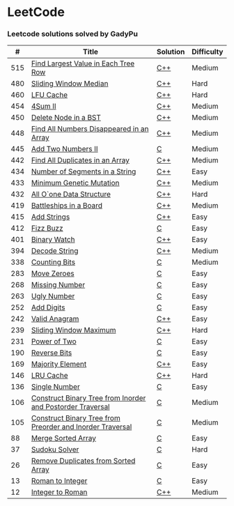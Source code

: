 LeetCode
========

### Leetcode solutions solved by GadyPu 

| # | Title | Solution | Difficulty |
|---| ----- | -------- | ---------- |
|515|[Find Largest Value in Each Tree Row](https://leetcode.com/problems/find-largest-value-in-each-tree-row/#/description) | [C++](./cpp/FindLargestValueinEachTreeRow/FindLargestValueinEachTreeRow.cpp)|Medium|
|480|[Sliding Window Median](https://leetcode.com/problems/sliding-window-median/?tab=Description) | [C++](./cpp/SlidingWindowMedian/SlidingWindowMedian.cpp)|Hard|
|460|[LFU Cache](https://leetcode.com/problems/lfu-cache/) | [C++](./cpp/LFUCache/LFUCache.cpp)|Hard|
|454|[4Sum II](https://leetcode.com/problems/4sum-ii/) | [C++](./cpp/4SumII/4SumII.cpp)|Medium|
|450|[Delete Node in a BST](https://leetcode.com/problems/delete-node-in-a-bst/) | [C++](./cpp/deleteNodeinaBST/deleteNodeinaBST.cpp)|Medium|
|448|[Find All Numbers Disappeared in an Array](https://leetcode.com/problems/find-all-numbers-disappeared-in-an-array/) | [C++](./cpp/findAllNumbersDisappearedinanArray/findAllNumbersDisappearedinanArray.cpp)|Medium|
|445|[Add Two Numbers II](https://leetcode.com/problems/add-two-numbers-ii/) | [C](./c/addTwoNumbersII/addTwoNumbersII.c)|Medium|
|442|[Find All Duplicates in an Array](https://leetcode.com/problems/find-all-duplicates-in-an-array/) | [C++](./cpp/findAllDuplicatesInAnArray/findAllDuplicatesInAnArray.cpp)|Medium|
|434|[Number of Segments in a String](https://leetcode.com/problems/number-of-segments-in-a-string/) | [C++](./cpp/number-of-segments-in-a-string/number-of-segments-in-a-string.cpp)|Easy|
|433|[Minimum Genetic Mutation](https://leetcode.com/problems/minimum-genetic-mutation/) | [C++](./cpp/minimumGeneticMutation/dbfs.cpp)|Medium|
|432|[All O\`one Data Structure](https://leetcode.com/problems/all-oone-data-structure/) | [C++](./cpp/allOoneDataStructure/allOoneDataStructure.cpp)|Hard|
|419|[Battleships in a Board](https://leetcode.com/problems/battleships-in-a-board/) | [C++](./cpp/battleshipsInABoard/battleshipsInABoard.cpp)|Medium|
|415|[Add Strings](https://leetcode.com/problems/add-strings/) | [C++](./cpp/addStrings/addStrings.cpp)|Easy|
|412|[Fizz Buzz](https://leetcode.com/problems/fizz-buzz/) | [C](./c/fizzBuzz/fizzBuzz.c)|Easy|
|401|[Binary Watch](https://leetcode.com/problems/binary-watch/) | [C++](./cpp/binaryWatch/binaryWatch.cpp)|Easy|
|394|[Decode String](https://leetcode.com/problems/decode-string/) | [C++](./cpp/decodeString/decodeString.cpp)|Medium|
|338|[Counting Bits](https://leetcode.com/problems/counting-bits/) | [C](./c/CountingBits/CountingBits.c)|Medium|
|283|[Move Zeroes](https://leetcode.com/problems/move-zeroes/) | [C](./c/MoveZeroes/MoveZeroes.c)|Easy|
|268|[Missing Number](https://leetcode.com/problems/missing-number/) | [C](./c/MissingNumber/MissingNumber.c)|Easy|
|263|[Ugly Number](https://leetcode.com/problems/ugly-number/) | [C](./c/UglyNumber/UglyNumber.c)|Easy|
|252|[Add Digits](https://leetcode.com/problems/add-digits/) | [C](./c/AddDigits/AddDigits.c)|Easy|
|242|[Valid Anagram](https://leetcode.com/problems/valid-anagram/) | [C++](./cpp/ValidAnagram/ValidAnagram.cpp)|Easy|
|239|[Sliding Window Maximum](https://leetcode.com/problems/sliding-window-maximum/) | [C++](./cpp/SlidingWindowMaximum/SlidingWindowMaximum.cpp)|Hard|
|231|[Power of Two](https://leetcode.com/problems/power-of-two/) | [C](./c/PowerofTwo/PowerofTwo.c)|Easy|
|190|[Reverse Bits](https://leetcode.com/problems/reverse-bits/) | [C](./c/ReverseBits/ReverseBits.c)|Easy|
|169|[Majority Element](https://leetcode.com/problems/majority-element/) | [C++](./cpp/MajorityElement/MajorityElement.cpp)|Easy|
|146|[LRU Cache](https://leetcode.com/problems/lru-cache/) | [C++](./cpp/LRUCache/LRUCache.cpp)|Hard|
|136|[Single Number](https://leetcode.com/problems/single-number/) | [C](./c/SingleNumber/SingleNumber.c)|Easy|
|106|[Construct Binary Tree from Inorder and Postorder Traversal](https://leetcode.com/problems/construct-binary-tree-from-inorder-and-postorder-traversal/) | [C](./c/constructBinaryTreefromInorderandPostorderTraversal/constructBinaryTreefromInorderandPostorderTraversal.c)|Medium|
|105|[Construct Binary Tree from Preorder and Inorder Traversal](https://leetcode.com/problems/construct-binary-tree-from-preorder-and-inorder-traversal/) | [C](./c/constructBinaryTreefromPreorderandInorderTraversal/constructBinaryTreefromPreorderandInorderTraversal.c)|Medium|
|88|[Merge Sorted Array](https://leetcode.com/problems/merge-sorted-array/) | [C](./c/MergeSortedArray/MergeSortedArray.c)|Easy|
|37|[Sudoku Solver](https://leetcode.com/problems/sudoku-solver/) | [C](./c/sudokuSolver/SudokuSolver.c)|Hard|
|26|[Remove Duplicates from Sorted Array](https://leetcode.com/problems/remove-duplicates-from-sorted-array/) | [C](./c/removeDuplicatesfromSortedArray/removeDuplicatesfromSortedArray.c)|Easy|
|13|[Roman to Integer](https://leetcode.com/problems/roman-to-integer/) | [C](./c/RomantoInteger/RomantoInteger.c)|Easy|
|12|[Integer to Roman](https://leetcode.com/problems/integer-to-roman/) | [C++](./cpp/IntegertoRoman/IntegertoRoman.cpp)|Medium|
